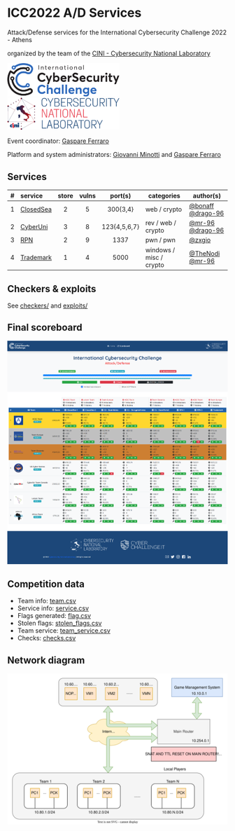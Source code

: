 # ICC2022 A/D Services

Attack/Defense services for the International Cybersecurity Challenge 2022 - Athens

organized by the team of the [CINI - Cybersecurity National Laboratory](https://cybersecnatlab.it)

<p float="left">
  <a href="https://icc-games.com">
  <img src="img/icc-logo.png" width="256" />
  </a>
  <a href="https://cybersecnatlab.it">
  <img src="img/cybersecnatlab-logo.png" width="256" /> 
  </a>
</p>

Event coordinator: [Gaspare Ferraro](https://github.com/GaspareG)

Platform and system administrators: [Giovanni Minotti](https://github.com/Giotino) and [Gaspare Ferraro](https://github.com/GaspareG)

## Services

|  #  | service                         | store | vulns |   port(s)    | categories              | author(s)                                                                               |
| :-: | :------------------------------ | :---: | :---: | :----------: | ----------------------- | --------------------------------------------------------------------------------------- |
|  1  | [ClosedSea](/services/service1) |   2   |   5   |   300{3,4}   | web / crypto            | [@bonaff](https://github.com/RiccardoBonafede) [@drago-96](https://github.com/drago-96) |
|  2  | [CyberUni](/services/service2)  |   3   |   8   | 123{4,5,6,7} | rev / web / crypto      | [@mr-96](https://github.com/mr-96) [@drago-96](https://github.com/drago-96)             |
|  3  | [RPN](/services/service3)       |   2   |   9   |     1337     | pwn / pwn               | [@zxgio](https://github.com/zxgio)                                                      |
|  4  | [Trademark](/services/service4) |   1   |   4   |     5000     | windows / misc / crypto | [@TheNodi](https://github.com/TheNodi) [@mr-96](https://github.com/mr-96)               |

## Checkers & exploits

See [checkers/](/checkers) and [exploits/](/exploits)

## Final scoreboard

![scoreboard](/img/scoreboard.png)

## Competition data

- Team info: [team.csv](/data/team.csv)
- Service info: [service.csv](/data/service.csv)
- Flags generated: [flag.csv](/data/flag.csv)
- Stolen flags: [stolen_flags.csv](/data/stolen_flags.csv)
- Team service: [team_service.csv](/data/team_service.csv)
- Checks: [checks.csv](/data/checks.csv)

## Network diagram

![network](/img/network.svg)
